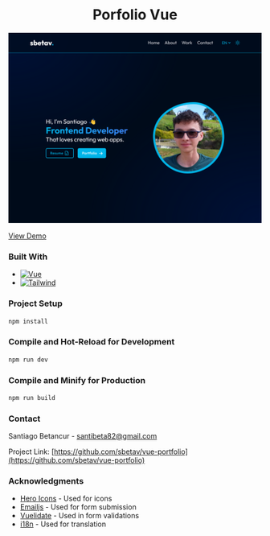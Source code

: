 <h1 align="center">Porfolio Vue</h1>

[![Portfolio Vue][product-screenshot]](https://sbetav.me)

<a align="center" href="https://sbetav.me" target="_blank">View Demo</a>

### Built With

- [![Vue][vue.js]][vue-url]
- [![Tailwind][tailwindcss]][tailwind-url]

### Project Setup

```sh
npm install
```

### Compile and Hot-Reload for Development

```sh
npm run dev
```

### Compile and Minify for Production

```sh
npm run build
```

### Contact

Santiago Betancur - santibeta82@gmail.com

Project Link: [https://github.com/sbetav/vue-portfolio](https://github.com/sbetav/vue-portfolio)

### Acknowledgments

- [Hero Icons](https://heroicons.com/) - Used for icons
- [Emailjs](https://www.emailjs.com/) - Used for form submission
- [Vuelidate](https://vuelidate-next.netlify.app/) - Used in form validations
- [i18n](https://vue-i18n.intlify.dev/) - Used for translation

[product-screenshot]: src/assets/img/portfolio.webp
[vue.js]: https://img.shields.io/badge/Vue.js-35495E?style=for-the-badge&logo=vuedotjs&logoColor=4FC08D
[vue-url]: https://vuejs.org/
[tailwindcss]: https://img.shields.io/static/v1?style=for-the-badge&message=Tailwind+CSS&color=222222&logo=Tailwind+CSS&logoColor=06B6D4&label=
[tailwind-url]: https://tailwindcss.com/
